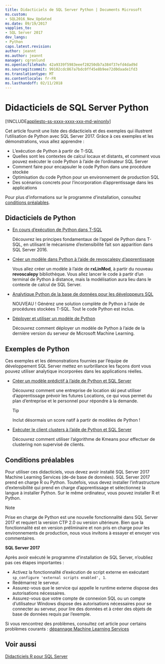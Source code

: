 ```yaml
---
title: Didacticiels de SQL Server Python | Documents Microsoft
ms.custom:
- SQL2016_New_Updated
ms.date: 09/19/2017
vapplies_to:
- SQL Server 2017
dev_langs:
- Python
caps.latest.revision: 
author: jeannt
ms.author: jeannt
manager: cgronlund
ms.openlocfilehash: 42a9339f5983eeef28250db7a384f37efd4dad9d
ms.sourcegitcommit: 99102cdc867a7bdc0ff45e8b9ee72d0daade1fd3
ms.translationtype: MT
ms.contentlocale: fr-FR
ms.lasthandoff: 02/11/2018
---
```

# <a name="sql-server-python-tutorials"></a>Didacticiels de SQL Server Python
[!INCLUDE[appliesto-ss-xxxx-xxxx-xxx-md-winonly](../../includes/appliesto-ss-xxxx-xxxx-xxx-md-winonly.md)]

Cet article fournit une liste des didacticiels et des exemples qui illustrent l’utilisation de Python avec SQL Server 2017. Grâce à ces exemples et les démonstrations, vous allez apprendre :

+ L’exécution de Python à partir de T-SQL
+ Quelles sont les contextes de calcul locaux et distants, et comment vous pouvez exécuter le code Python à l’aide de l’ordinateur SQL Server
+ Comment faire pour encapsuler le code Python dans une procédure stockée
+ Optimisation du code Python pour un environnement de production SQL
+ Des scénarios concrets pour l’incorporation d’apprentissage dans les applications

Pour plus d’informations sur le programme d’installation, consultez [conditions préalables](#bkmk_Prerequisites).

## <a name="bkmk_pythontutorials"></a>Didacticiels de Python

+ [En cours d’exécution de Python dans T-SQL](run-python-using-t-sql.md)

   Découvrez les principes fondamentaux de l’appel de Python dans T-SQL, en utilisant le mécanisme d’extensibilité fait son apparition dans SQL Server 2016.

+ [Créer un modèle dans Python à l’aide de revoscalepy d’apprentissage](use-python-revoscalepy-to-create-model.md)

   Vous allez créer un modèle à l’aide de **rxLinMod**, à partir du nouveau **revoscalepy** bibliothèque. Vous allez lancer le code à partir d’un terminal de Python à distance, mais la modélisation aura lieu dans le contexte de calcul de SQL Server.

+ [Analytique Python de la base de données pour les développeurs SQL](sqldev-in-database-python-for-sql-developers.md)

  NOUVEAU ! Générez une solution complète de Python à l’aide de procédures stockées T-SQL. Tout le code Python est inclus.

+ [Déployer et utiliser un modèle de Python](..\python\publish-consume-python-code.md)

  Découvrez comment déployer un modèle de Python à l’aide de la dernière version du serveur de Microsoft Machine Learning.

## <a name="python-samples"></a>Exemples de Python

Ces exemples et les démonstrations fournies par l’équipe de développement SQL Server mettez en surbrillance les façons dont vous pouvez utiliser analytique incorporées dans les applications réelles.

+ [Créer un modèle prédictif à l’aide de Python et SQL Server](https://microsoft.github.io/sql-ml-tutorials/python/rentalprediction/)

  Découvrez comment une entreprise de location ski peut utiliser d’apprentissage prévoir les futures Locations, ce qui vous permet du plan d’entreprise et le personnel pour répondre à la demande.

  > [!TIP]
  > Inclut désormais un score natif à partir de modèles de Python !

+ [Exécuter le client clusters à l’aide de Python et SQL Server](https://microsoft.github.io/sql-ml-tutorials/python/customerclustering/)

    Découvrez comment utiliser l’algorithme de Kmeans pour effectuer de clustering non supervisé de clients.

## <a name="bkmk_Prerequisites"></a>Conditions préalables

Pour utiliser ces didacticiels, vous devez avoir installé SQL Server 2017 Machine Learning Services (de-de base de données). SQL Server 2017 prend en charge R ou Python. Toutefois, vous devez installer l’infrastructure d’extensibilité qui prend en charge d’apprentissage et sélectionnez la langue à installer Python. Sur le même ordinateur, vous pouvez installer R et Python.

> [!NOTE]
>
> Prise en charge de Python est une nouvelle fonctionnalité dans SQL Server 2017 et requiert la version CTP 2.0 ou version ultérieure. Bien que la fonctionnalité est en version préliminaire et non pris en charge pour les environnements de production, nous vous invitons à essayer et envoyer vos commentaires.

**SQL Server 2017**

Après avoir exécuté le programme d’installation de SQL Server, n’oubliez pas ces étapes importantes :

+ Activez la fonctionnalité d’exécution de script externe en exécutant `sp_configure 'external scripts enabled', 1`.
+ Redémarrez le serveur.
+ Assurez-vous que le service qui appelle le runtime externe dispose des autorisations nécessaires.
+ Assurez-vous que votre compte de connexion SQL ou un compte d’utilisateur Windows dispose des autorisations nécessaires pour se connecter au serveur, pour lire des données et à créer des objets de base de données requis par l’exemple.

Si vous rencontrez des problèmes, consultez cet article pour certains problèmes courants : [dépannage Machine Learning Services](../machine-learning-troubleshooting-faq.md)

## <a name="see-also"></a>Voir aussi

[Didacticiels R pour SQL Server](sql-server-r-tutorials.md)
